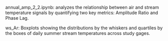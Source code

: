 
annual_amp_2_2.ipynb: analyzes the relationship between air and stream temperature signals by quantifying two key metrics: Amplitude Ratio and Phase Lag.

ws_Ar: Boxplots showing the distributions by the whiskers and quartiles by the boxes of daily summer stream temperatures across study gages.
